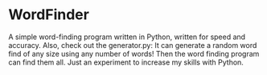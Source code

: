 WordFinder
==========

A simple word-finding program written in Python, written for speed and accuracy.
Also, check out the generator.py: It can generate a random word find of any size using any number of words! 
Then the word finding program can find them all. Just an experiment to increase my skills with Python.
